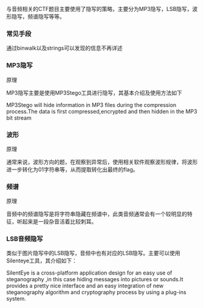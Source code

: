 与音频相关的CTF题目主要使用了隐写的策略，主要分为MP3隐写，LSB隐写，波形隐写，频谱隐写等等。

### 常见手段

通过binwalk以及strings可以发现的信息不再详述

### MP3隐写

原理

MP3隐写主要是使用MP3Stego工具进行隐写，其基本介绍及使用方法如下

MP3Stego will hide information in MP3 files during the compression process.The data is first compressed,encrypted and then hidden in the MP3 bit stream

### 波形

原理

通常来说，波形方向的题，在观察到异常后，使用相关软件观察波形规律，将波形进一步转化为01字符串等，从而提取转化出最终的flag。

### 频谱

原理

音频中的频谱隐写是将字符串隐藏在频谱中，此类音频通常会有一个较明显的特征，听起来是一段杂音活着比较刺耳。

### LSB音频隐写

类似于图片隐写中的LSB隐写，音频中也有对应的LSB隐写。主要可以使用Silenteye工具，其介绍如下：

SilentEye is a cross-platform application design for an easy use of steganography ,in this case hiding messages into pictures or sounds.It provides a pretty nice interface and an easy integration of new steganography algorithm and cryptography process by using a plug-ins system.

